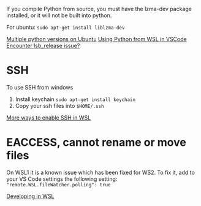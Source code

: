 If you compile Python from source, you must have the lzma-dev package installed, or it will not be built into python.

For ubuntu: `sudo apt-get install liblzma-dev` 

[Multiple python versions on Ubuntu][1]
[Using Python from WSL in VSCode][2]
[Encounter lsb_release issue?][3]

# SSH
To use SSH from windows
1. Install keychain `sudo apt-get install keychain`
2. Copy your ssh files into `$HOME/.ssh`

[More ways to enable SSH in WSL][4]

# EACCESS, cannot rename or move files
On WSL1 it is a known issue which has been fixed for WS2. To fix it, add to your VS Code settings the following setting:
`"remote.WSL.fileWatcher.polling": true`

[Developing in WSL][5]

[1]: https://hackersandslackers.com/multiple-versions-python-ubuntu/
[2]: https://docs.microsoft.com/en-us/windows/python/web-frameworks
[3]: https://stackoverflow.com/questions/44967202/pip-is-showing-error-lsb-release-a-returned-non-zero-exit-status-1
[4]: https://pscheit.medium.com/use-an-ssh-agent-in-wsl-with-your-ssh-setup-in-windows-10-41756755993e
[5]: https://code.visualstudio.com/docs/remote/wsl